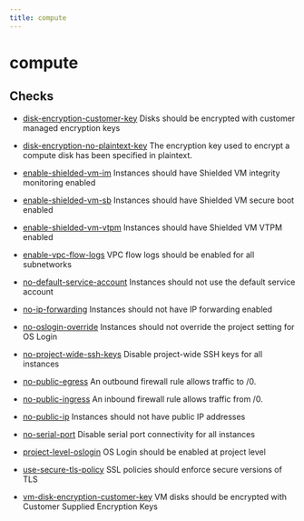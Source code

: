 ```yaml
---
title: compute
---
```


# compute

## Checks


- [disk-encryption-customer-key](disk-encryption-customer-key) Disks should be encrypted with customer managed encryption keys

- [disk-encryption-no-plaintext-key](disk-encryption-no-plaintext-key) The encryption key used to encrypt a compute disk has been specified in plaintext.

- [enable-shielded-vm-im](enable-shielded-vm-im) Instances should have Shielded VM integrity monitoring enabled

- [enable-shielded-vm-sb](enable-shielded-vm-sb) Instances should have Shielded VM secure boot enabled

- [enable-shielded-vm-vtpm](enable-shielded-vm-vtpm) Instances should have Shielded VM VTPM enabled

- [enable-vpc-flow-logs](enable-vpc-flow-logs) VPC flow logs should be enabled for all subnetworks

- [no-default-service-account](no-default-service-account) Instances should not use the default service account

- [no-ip-forwarding](no-ip-forwarding) Instances should not have IP forwarding enabled

- [no-oslogin-override](no-oslogin-override) Instances should not override the project setting for OS Login

- [no-project-wide-ssh-keys](no-project-wide-ssh-keys) Disable project-wide SSH keys for all instances

- [no-public-egress](no-public-egress) An outbound firewall rule allows traffic to /0.

- [no-public-ingress](no-public-ingress) An inbound firewall rule allows traffic from /0.

- [no-public-ip](no-public-ip) Instances should not have public IP addresses

- [no-serial-port](no-serial-port) Disable serial port connectivity for all instances

- [project-level-oslogin](project-level-oslogin) OS Login should be enabled at project level

- [use-secure-tls-policy](use-secure-tls-policy) SSL policies should enforce secure versions of TLS

- [vm-disk-encryption-customer-key](vm-disk-encryption-customer-key) VM disks should be encrypted with Customer Supplied Encryption Keys



